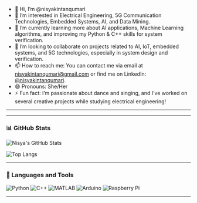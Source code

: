 - 👋 Hi, I’m @nisyakintanqumari
- 👀 I’m interested in Electrical Engineering, 5G Communication Technologies, Embedded Systems, AI, and Data Mining.
- 🌱 I’m currently learning more about AI applications, Machine Learning algorithms, and improving my Python & C++ skills for system verification.
- 💞️ I’m looking to collaborate on projects related to AI, IoT, embedded systems, and 5G technologies, especially in system design and verification.
- 📫 How to reach me: You can contact me via email at [nisyakintanqumari@gmail.com](mailto:nisyakintanqumari@gmail.com) or find me on LinkedIn: [@nisyakintanqumari](https://www.linkedin.com/in/nisyakintanqumari).
- 😄 Pronouns: She/Her
- ⚡ Fun fact: I’m passionate about dance and singing, and I’ve worked on several creative projects while studying electrical engineering!

<!---
nisyakintanqumari/nisyakintanqumari is a ✨ special ✨ repository because its `README.md` (this file) appears on your GitHub profile.
You can click the Preview link to take a look at your changes.
--->

---

---

### 📊 GitHub Stats

![Nisya's GitHub Stats](https://github-readme-stats.vercel.app/api?username=nisyakintanqumari&show_icons=true&theme=radical)

![Top Langs](https://github-readme-stats.vercel.app/api/top-langs/?username=nisyakintanqumari&layout=compact&theme=radical)

---

### 🧰 Languages and Tools
![Python](https://img.shields.io/badge/Python-3776AB?style=for-the-badge&logo=python&logoColor=white)
![C++](https://img.shields.io/badge/C++-00599C?style=for-the-badge&logo=c%2b%2b&logoColor=white)
![MATLAB](https://img.shields.io/badge/MATLAB-0076A8?style=for-the-badge&logo=mathworks&logoColor=white)
![Arduino](https://img.shields.io/badge/Arduino-00979D?style=for-the-badge&logo=arduino&logoColor=white)
![Raspberry Pi](https://img.shields.io/badge/Raspberry%20Pi-A22846?style=for-the-badge&logo=raspberrypi&logoColor=white)

---

